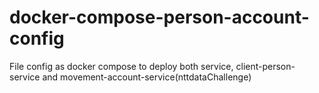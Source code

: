 # docker-compose-person-account-config
File config as docker compose to deploy both service, client-person-service and movement-account-service(nttdataChallenge) 
